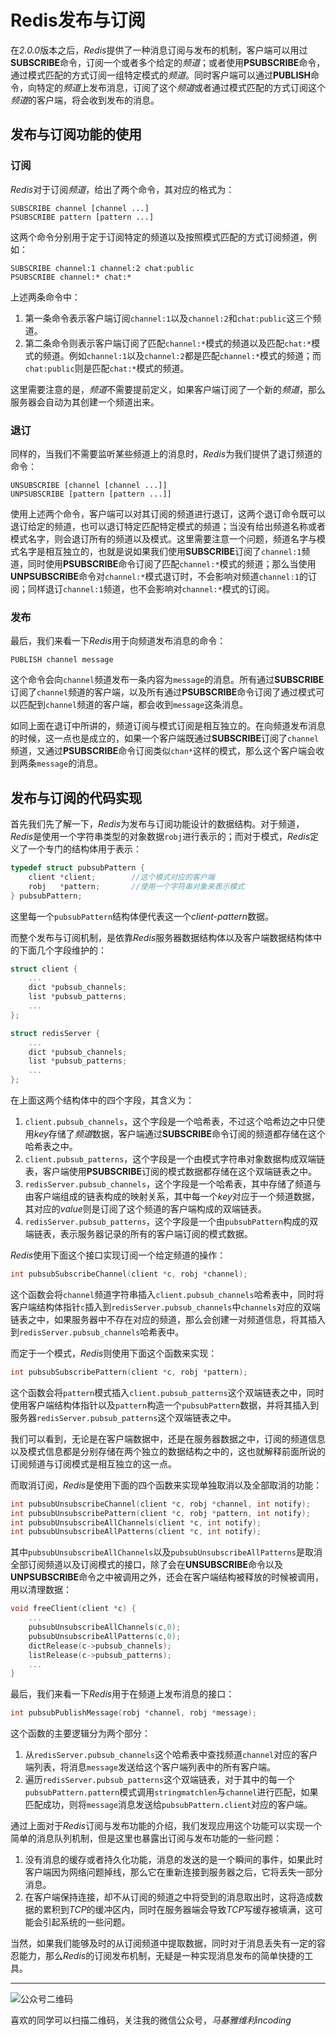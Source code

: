 # Redis发布与订阅
在*2.0.0*版本之后，*Redis*提供了一种消息订阅与发布的机制，客户端可以用过**SUBSCRIBE**命令，订阅一个或者多个给定的*频道*；或者使用**PSUBSCRIBE**命令，通过模式匹配的方式订阅一组特定模式的*频道*。同时客户端可以通过**PUBLISH**命令，向特定的*频道*上发布消息，订阅了这个*频道*或者通过模式匹配的方式订阅这个*频道*的客户端，将会收到发布的消息。

## 发布与订阅功能的使用
### 订阅
*Redis*对于订阅*频道*，给出了两个命令，其对应的格式为：

    SUBSCRIBE channel [channel ...]
    PSUBSCRIBE pattern [pattern ...]

这两个命令分别用于定于订阅特定的频道以及按照模式匹配的方式订阅频道，例如：

    SUBSCRIBE channel:1 channel:2 chat:public
    PSUBSCRIBE channel:* chat:*

上述两条命令中：
1. 第一条命令表示客户端订阅`channel:1`以及`channel:2`和`chat:public`这三个频道。
1. 第二条命令则表示客户端订阅了匹配`channel:*`模式的频道以及匹配`chat:*`模式的频道。例如`channel:1`以及`channel:2`都是匹配`channel:*`模式的频道；而`chat:public`则是匹配`chat:*`模式的频道。

这里需要注意的是，*频道*不需要提前定义，如果客户端订阅了一个新的*频道*，那么服务器会自动为其创建一个频道出来。

### 退订
同样的，当我们不需要监听某些频道上的消息时，*Redis*为我们提供了退订频道的命令：

    UNSUBSCRIBE [channel [channel ...]]
    UNPSUBSCRIBE [pattern [pattern ...]]

使用上述两个命令，客户端可以对其订阅的频道进行退订，这两个退订命令既可以退订给定的频道，也可以退订特定匹配特定模式的频道；当没有给出频道名称或者模式名字，则会退订所有的频道以及模式。这里需要注意一个问题，频道名字与模式名字是相互独立的，也就是说如果我们使用**SUBSCRIBE**订阅了`channel:1`频道，同时使用**PSUBSCRIBE**命令订阅了匹配`channel:*`模式的频道；那么当使用**UNPSUBSCRIBE**命令对`channel:*`模式退订时，不会影响对频道`channel:1`的订阅；同样退订`channel:1`频道，也不会影响对`channel:*`模式的订阅。

### 发布
最后，我们来看一下*Redis*用于向频道发布消息的命令：

    PUBLISH channel message

这个命令会向`channel`频道发布一条内容为`message`的消息。所有通过**SUBSCRIBE**订阅了`channel`频道的客户端，以及所有通过**PSUBSCRIBE**命令订阅了通过模式可以匹配到`channel`频道的客户端，都会收到`message`这条消息。

如同上面在退订中所讲的，频道订阅与模式订阅是相互独立的。在向频道发布消息的时候，这一点也是成立的，如果一个客户端既通过**SUBSCRIBE**订阅了`channel`频道，又通过**PSUBSCRIBE**命令订阅类似`chan*`这样的模式，那么这个客户端会收到两条`message`的消息。

## 发布与订阅的代码实现
首先我们先了解一下，*Redis*为发布与订阅功能设计的数据结构。对于频道，*Redis*是使用一个字符串类型的对象数据`robj`进行表示的；而对于模式，*Redis*定义了一个专门的结构体用于表示：
```c
typedef struct pubsubPattern {
    client *client;        //这个模式对应的客户端
    robj   *pattern;       //使用一个字符串对象来表示模式
} pubsubPattern;
```
这里每一个`pubsubPattern`结构体便代表这一个*client-pattern*数据。

而整个发布与订阅机制，是依靠*Redis*服务器数据结构体以及客户端数据结构体中的下面几个字段维护的：
```c
struct client {
    ...
    dict *pubsub_channels;
    list *pubsub_patterns;
    ...
};

struct redisServer {
    ...
    dict *pubsub_channels;
    list *pubsub_patterns;
    ...
};
```
在上面这两个结构体中的四个字段，其含义为：
1. `client.pubsub_channels`，这个字段是一个哈希表，不过这个哈希边之中只使用*key*存储了*频道*数据，客户端通过**SUBSCRIBE**命令订阅的频道都存储在这个哈希表之中。
1. `client.pubsub_patterns`，这个字段是一个由模式字符串对象数据构成双端链表，客户端使用**PSUBSCRIBE**订阅的模式数据都存储在这个双端链表之中。
1. `redisServer.pubsub_channels`，这个字段是一个哈希表，其中存储了频道与由客户端组成的链表构成的映射关系，其中每一个*key*对应于一个频道数据，其对应的*value*则是订阅了这个频道的客户端构成的双端链表。
1. `redisServer.pubsub_patterns`，这个字段是一个由`pubsubPattern`构成的双端链表，表示服务器记录的所有的客户端订阅的模式数据。

*Redis*使用下面这个接口实现订阅一个给定频道的操作：
```c
int pubsubSubscribeChannel(client *c, robj *channel);
```
这个函数会将`channel`频道字符串插入`client.pubsub_channels`哈希表中，同时将客户端结构体指针`c`插入到`redisServer.pubsub_channels`中`channels`对应的双端链表之中，如果服务器中不存在对应的频道，那么会创建一对频道信息，将其插入到`redisServer.pubsub_channels`哈希表中。

而定于一个模式，*Redis*则使用下面这个函数来实现：
```c
int pubsubSubscribePattern(client *c, robj *pattern);
```
这个函数会将`pattern`模式插入`client.pubsub_patterns`这个双端链表之中，同时使用客户端结构体指针以及`pattern`构造一个`pubsubPattern`数据，并将其插入到服务器`redisServer.pubsub_patterns`这个双端链表之中。

我们可以看到，无论是在客户端数据中，还是在服务器数据之中，订阅的频道信息以及模式信息都是分别存储在两个独立的数据结构之中的，这也就解释前面所说的订阅频道与订阅模式是相互独立的这一点。

而取消订阅，*Redis*是使用下面的四个函数来实现单独取消以及全部取消的功能：
```c
int pubsubUnsubscribeChannel(client *c, robj *channel, int notify);
int pubsubUnsubscribePattern(client *c, robj *pattern, int notify);
int pubsubUnsubscribeAllChannels(client *c, int notify);
int pubsubUnsubscribeAllPatterns(client *c, int notify);
```
其中`pubsubUnsubscribeAllChannels`以及`pubsubUnsubscribeAllPatterns`是取消全部订阅频道以及订阅模式的接口，除了会在**UNSUBSCRIBE**命令以及**UNPSUBSCRIBE**命令之中被调用之外，还会在客户端结构被释放的时候被调用，用以清理数据：
```c
void freeClient(client *c) {
    ...
    pubsubUnsubscribeAllChannels(c,0);
    pubsubUnsubscribeAllPatterns(c,0);
    dictRelease(c->pubsub_channels);
    listRelease(c->pubsub_patterns);
    ...
}
```

最后，我们来看一下*Redis*用于在频道上发布消息的接口：
```c
int pubsubPublishMessage(robj *channel, robj *message);
```
这个函数的主要逻辑分为两个部分：
1. 从`redisServer.pubsub_channels`这个哈希表中查找频道`channel`对应的客户端列表，将消息`message`发送给这个客户端列表中的所有客户端。
1. 遍历`redisServer.pubsub_patterns`这个双端链表，对于其中的每一个`pubsubPattern.pattern`模式调用`stringmatchlen`与`channel`进行匹配，如果匹配成功，则将`message`消息发送给`pubsubPattern.client`对应的客户端。

通过上面对于*Redis*订阅与发布功能的介绍，我们发现应用这个功能可以实现一个简单的消息队列机制，但是这里也暴露出订阅与发布功能的一些问题：
1. 没有消息的缓存或者持久化功能，消息的发送的是一个瞬间的事件，如果此时客户端因为网络问题掉线，那么它在重新连接到服务器之后，它将丢失一部分消息。
1. 在客户端保持连接，却不从订阅的频道之中将受到的消息取出时，这将造成数据的累积到*TCP*的缓冲区内，同时在服务器端会导致*TCP*写缓存被填满，这可能会引起系统的一些问题。

当然，如果我们能够及时的从订阅频道中提取数据，同时对于消息丢失有一定的容忍能力，那么*Redis*的订阅发布机制，无疑是一种实现消息发布的简单快捷的工具。

***
![公众号二维码](https://machiavelli-1301806039.cos.ap-beijing.myqcloud.com/qrcode_for_gh_836beef2355a_344.jpg)

喜欢的同学可以扫描二维码，关注我的微信公众号，*马基雅维利incoding*